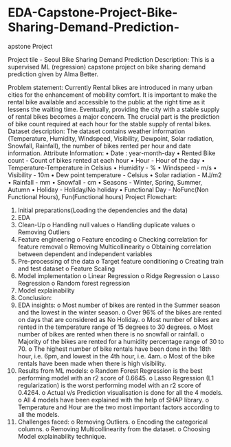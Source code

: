 # EDA-Capstone-Project-Bike-Sharing-Demand-Prediction-
apstone Project

Project tile - Seoul Bike Sharing Demand Prediction
Description:
This is a supervised ML (regression) capstone project on bike sharing demand prediction given by Alma Better.

Problem statement:
Currently Rental bikes are introduced in many urban cities for the enhancement of mobility comfort. It is important to make the rental bike available and accessible to the public at the right time as it lessens the waiting time. Eventually, providing the city with a stable supply of rental bikes becomes a major concern. The crucial part is the prediction of bike count required at each hour for the stable supply of rental bikes.
Dataset description:
The dataset contains weather information (Temperature, Humidity, Windspeed, Visibility, Dewpoint, Solar radiation, Snowfall, Rainfall), the number of bikes rented per hour and date information.
Attribute Information:
•	Date : year-month-day
•	Rented Bike count - Count of bikes rented at each hour
•	Hour - Hour of the day
•	Temperature-Temperature in Celsius
•	Humidity - %
•	Windspeed - m/s
•	Visibility - 10m
•	Dew point temperature - Celsius
•	Solar radiation - MJ/m2
•	Rainfall - mm
•	Snowfall - cm
•	Seasons - Winter, Spring, Summer, Autumn
•	Holiday - Holiday/No holiday
•	Functional Day - NoFunc(Non Functional Hours), Fun(Functional hours)
Project Flowchart:
1.	Initial preparations(Loading the dependencies and the data)
2.	EDA
3.	Clean-Up
o	Handling null values
o	Handling duplicate values
o	Removing Outliers
4.	Feature engineering
o	Feature encoding
o	Checking correlation for feature removal
o	Removing Multicollinearity
o	Obtaining correlation between dependent and independent variables
5.	Pre-processing of the data
o	Target feature conditioning
o	Creating train and test dataset
o	Feature Scaling
6.	Model implementation
o	Linear Regression
o	Ridge Regression
o	Lasso Regression
o	Random forest regression
7.	Model explainability
8.	Conclusion:
1.	EDA insights:
o	Most number of bikes are rented in the Summer season and the lowest in the winter season.
o	Over 96% of the bikes are rented on days that are considered as No Holiday.
o	Most number of bikes are rented in the temperature range of 15 degrees to 30 degrees.
o	Most number of bikes are rented when there is no snowfall or rainfall.
o	Majority of the bikes are rented for a humidity percentage range of 30 to 70.
o	The highest number of bike rentals have been done in the 18th hour, i.e. 6pm, and lowest in the 4th hour, i.e. 4am.
o	Most of the bike rentals have been made when there is high visibility.
2.	Results from ML models:
o	Random Forest Regression is the best performing model with an r2 score of 0.6645.
o	Lasso Regression (L1 regularization) is the worst performing model with an r2 score of 0.4264.
o	Actual v/s Prediction visualisation is done for all the 4 models.
o	All 4 models have been explained with the help of SHAP library.
o	Temperature and Hour are the two most important factors according to all the models.
3.	Challenges faced:
o	Removing Outliers.
o	Encoding the categorical columns.
o	Removing Multicollinearity from the dataset.
o	Choosing Model explainability technique.
